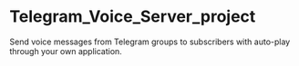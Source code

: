 # Telegram_Voice_Server_project
Send voice messages from Telegram groups to subscribers with auto-play through your own application.
